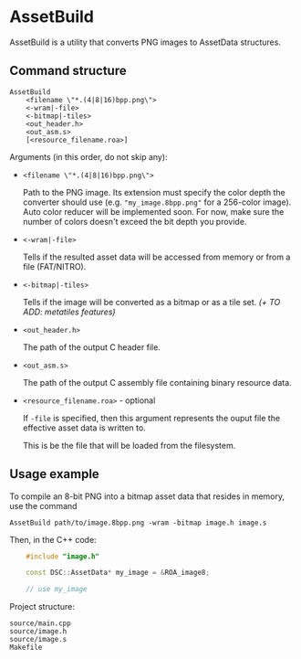 # AssetBuild

AssetBuild is a utility that converts PNG images to AssetData structures.

## Command structure
```
AssetBuild 
    <filename \"*.(4|8|16)bpp.png\">
    <-wram|-file> 
    <-bitmap|-tiles>    
    <out_header.h> 
    <out_asm.s> 
    [<resource_filename.roa>]
```

Arguments (in this order, do not skip any):
- `<filename \"*.(4|8|16)bpp.png\">`
    
    Path to the PNG image. Its extension must specify the color depth the converter should use (e.g. `"my_image.8bpp.png"` for
    a 256-color image).
    Auto color reducer will be implemented soon. For now, make sure the number of colors doesn't exceed the bit depth you provide.

- `<-wram|-file>` 

    Tells if the resulted asset data will be accessed from memory or from a file (FAT/NITRO).

- `<-bitmap|-tiles>`

    Tells if the image will be converted as a bitmap or as a tile set.
    *(+ TO ADD: metatiles features)*

- `<out_header.h>`

    The path of the output C header file.

- `<out_asm.s>`

    The path of the output C assembly file containing binary resource data.

- `<resource_filename.roa>` - optional

    If `-file` is specified, then this argument represents the ouput file the effective asset data is written to.

    This is be the file that will be loaded from the filesystem.

## Usage example 

To compile an 8-bit PNG into a bitmap asset data that resides in memory, use the command

`AssetBuild path/to/image.8bpp.png -wram -bitmap image.h image.s`

Then, in the C++ code:

```C++
    #include "image.h"

    const DSC::AssetData* my_image = &ROA_image8;

    // use my_image 
```

Project structure:

```
source/main.cpp
source/image.h
source/image.s
Makefile
```


